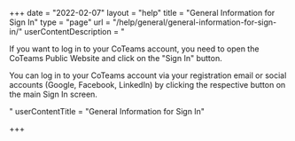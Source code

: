 +++
date = "2022-02-07"
layout = "help"
title = "General Information for Sign In"
type = "page"
url = "/help/general/general-information-for-sign-in/"
userContentDescription = "<p>If you want to log in to your CoTeams account, you need to open the CoTeams Public Website and click on the \"Sign In\" button.</p><p>You can log in to your CoTeams account via your registration email or social accounts (Google, Facebook, LinkedIn) by clicking the respective button on the main Sign In screen.</p>"
userContentTitle = "General Information for Sign In"

+++
